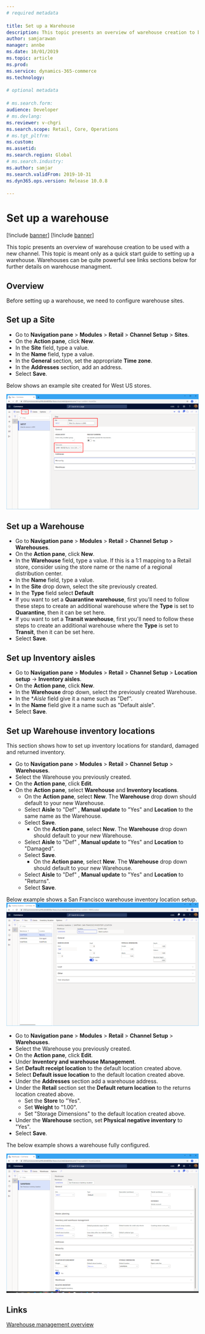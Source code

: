 ```yaml
---
# required metadata

title: Set up a Warehouse
description: This topic presents an overview of warehouse creation to be used with a new channel.
author: samjarawan
manager: annbe
ms.date: 10/01/2019
ms.topic: article
ms.prod: 
ms.service: dynamics-365-commerce
ms.technology: 

# optional metadata

# ms.search.form: 
audience: Developer
# ms.devlang: 
ms.reviewer: v-chgri
ms.search.scope: Retail, Core, Operations
# ms.tgt_pltfrm: 
ms.custom: 
ms.assetid: 
ms.search.region: Global
# ms.search.industry: 
ms.author: samjar
ms.search.validFrom: 2019-10-31
ms.dyn365.ops.version: Release 10.0.8

---
```

# Set up a warehouse

[!include [banner](../includes/preview-banner.md)]
[!include [banner](../includes/banner.md)]

This topic presents an overview of warehouse creation to be used with a new channel.  This topic is meant only as a quick start guide to setting up a warehouse.  Warehouses can be quite powerful see links sections below for further details on warehouse managment.

## Overview
Before setting up a warehouse, we need to configure warehouse sites.

## Set up a Site
* Go to **Navigation pane** > **Modules** > **Retail** > **Channel Setup** > **Sites**.
* On the **Action pane**, click **New**.
* In the **Site** field, type a value.
* In the **Name** field, type a value.
* In the **General** section, set the appropriate **Time zone**.
* In the **Addresses** section, add an address.
* Select **Save**.

Below shows an example site created for West US stores.

![Example site](media/warehouse-site.png)

## Set up a Warehouse
* Go to **Navigation pane** > **Modules** > **Retail** > **Channel Setup** > **Warehouses**.
* On the **Action pane**, click **New**.
* In the **Warehouse** field, type a value.  If this is a 1:1 mapping to a Retail store, consider using the store name or the name of a regional distribution center.
* In the **Name** field, type a value.
* In the **Site** drop down, select the site previously created.
* In the **Type** field select **Default**
* If you want to set a **Quarantine warehouse**, first you'll need to follow these steps to create an additional warehouse where the **Type** is set to **Quarantine**, then it can be set here.
* If you want to set a **Transit warehouse**, first you'll need to follow these steps to create an additional warehouse where the **Type** is set to **Transit**, then it can be set here.
* Select **Save**.

## Set up Inventory aisles
* Go to **Navigation pane** > **Modules** > **Retail** > **Channel Setup** > **Location setup** -> **Inventory aisles**.
* On the **Action pane**, click **New**.
* In the **Warehouse** drop down, select the previously created Warehouse.
* In the **Aisle* field give it a name such as "Def".
* In the **Name** field give it a name such as "Default aisle".
* Select **Save**.

## Set up Warehouse inventory locations
This section shows how to set up inventory locations for standard, damaged and returned inventory.
* Go to **Navigation pane** > **Modules** > **Retail** > **Channel Setup** > **Warehouses**.
* Select the Warehouse you previously created.
* On the **Action pane**, click **Edit**.
* On the **Action pane**, select **Warehouse** and **Inventory locations**.
  * On the **Action pane**, select **New**.  The **Warehouse** drop down should default to your new Warehouse.
  * Select **Aisle** to "Def" , **Manual update** to "Yes" and **Location** to the same name as the Warehouse.
  * Select **Save**.
	* On the **Action pane**, select **New**.  The **Warehouse** drop down should default to your new Warehouse.
  * Select **Aisle** to "Def" , **Manual update** to "Yes" and **Location** to "Damaged".
  * Select **Save**.
	* On the **Action pane**, select **New**.  The **Warehouse** drop down should default to your new Warehouse.
  * Select **Aisle** to "Def" , **Manual update** to "Yes" and **Location** to "Returns".
  * Select **Save**.
    
Below example shows a San Francisco warehouse inventory location setup.
![Example inventory location setup](media/warehouse-inventory-locations.png)
    
* Go to **Navigation pane** > **Modules** > **Retail** > **Channel Setup** > **Warehouses**.
* Select the Warehouse you previously created.
* On the **Action pane**, click **Edit**.
* Under **Inventory and warehouse Management**.
* Set **Default receipt location** to the default location created above.
* Select **Default issue location** to the default location created above.
* Under the **Addresses** section add a warehouse address.
* Under the **Retail** section set the **Default return location** to the returns location created above.
  * Set the **Store** to "Yes".
  * Set **Weight** to "1.00". 
  * Set "Storage Dimensions" to the default location created above.
* Under the **Warehouse** section, set **Physical negative inventory** to "Yes".
* Select **Save**.

The below example shows a warehouse fully configured.

![Example warehouse](media/warehouse-sample.png)

## Links
[Warehouse management overview](https://docs.microsoft.com/en-us/dynamics365/supply-chain/warehousing/warehouse-management-overview)
